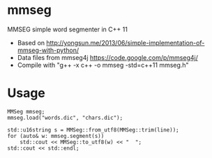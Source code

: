 mmseg
=====

MMSEG simple word segmenter in C++ 11 

  * Based on http://yongsun.me/2013/06/simple-implementation-of-mmseg-with-python/
  * Data files from mmseg4j https://code.google.com/p/mmseg4j/
  * Compile with "g++ -x c++ -o mmseg -std=c++11 mmseg.h"

Usage
===
  	MMSeg mmseg;
    mmseg.load("words.dic", "chars.dic");

  	std::u16string s = MMSeg::from_utf8(MMSeg::trim(line));
    for (auto& w: mmseg.segment(s)) 
	    std::cout << MMSeg::to_utf8(w) << "  "; 
  	std::cout << std::endl;
